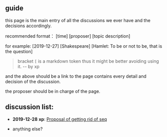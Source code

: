 ## guide

this page is the main entry of all the discussions we ever have and the decisions accordingly.

recommended format： [time] [proposer] [topic description]

for example: [2019-12-27] [Shakespeare] [Hamlet: To be or not to be, that is the question]

> bracket `[` is a markdown token thus it might be better avoiding using it. -- by xp

and the above should be a link to the page contains every detail and decision of the discussion.

the proposer should be in charge of the page.

## discussion list:

- **2019-12-28** **xp**: [Proposal of getting rid of seq](Proposal-of-getting-rid-of-seq)

- anything else?
